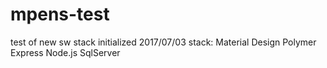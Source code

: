 # mpens-test
test of new sw stack
initialized 2017/07/03
stack:
  Material Design
  Polymer
  Express
  Node.js
  SqlServer
